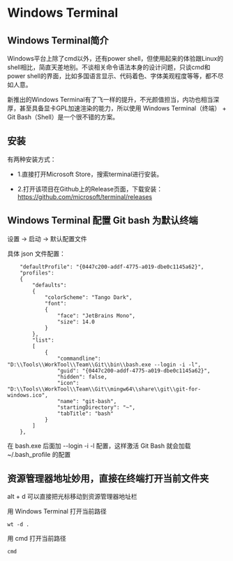 # Windows Terminal

## Windows Terminal简介
Windows平台上除了cmd以外，还有power shell，但使用起来的体验跟Linux的shell相比，简直天差地别。不谈相关命令语法本身的设计问题，只谈cmd和power shell的界面，比如多国语言显示、代码着色、字体美观程度等等，都不尽如人意。

新推出的Windows Terminal有了飞一样的提升，不光颜值担当，内功也相当深厚，甚至具备显卡GPL加速渲染的能力，所以使用 Windows Terminal（终端） + Git Bash（Shell）是一个很不错的方案。

## 安装
有两种安装方式：  
* 1.直接打开Microsoft Store，搜索terminal进行安装。  

* 2.打开该项目在Github上的Release页面，下载安装：  
https://github.com/microsoft/terminal/releases

## Windows Terminal 配置 Git bash 为默认终端
设置 → 启动 → 默认配置文件  

具体 json 文件配置：
```
    "defaultProfile": "{0447c200-addf-4775-a019-dbe0c1145a62}",
    "profiles": 
    {
        "defaults": 
        {
            "colorScheme": "Tango Dark",
            "font": 
            {
                "face": "JetBrains Mono",
                "size": 14.0
            }
        },
        "list": 
        [
            {
                "commandline": "D:\\Tools\\WorkTool\\Team\\Git\\bin\\bash.exe --login -i -l",
                "guid": "{0447c200-addf-4775-a019-dbe0c1145a62}",
                "hidden": false,
                "icon": "D:\\Tools\\WorkTool\\Team\\Git\\mingw64\\share\\git\\git-for-windows.ico",
                "name": "git-bash",
                "startingDirectory": "~",
                "tabTitle": "bash"
            }
        ]
    },
```

在 bash.exe 后面加 --login -i -l 配置，这样激活 Git Bash 就会加载 ~/.bash_profile 的配置

## 资源管理器地址妙用，直接在终端打开当前文件夹

alt + d 可以直接把光标移动到资源管理器地址栏

用 Windows Terminal 打开当前路径
```
wt -d .
```

用 cmd 打开当前路径
```
cmd
```